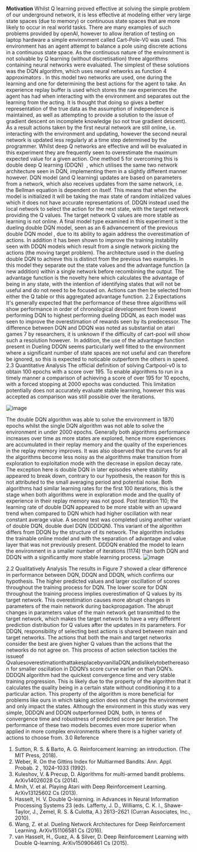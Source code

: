 
**Motivation**
Whilst Q learning proved effective at solving the simple problem of our underground network, it is less effective at modeling either very large state spaces (due to memory) or continuous state spaces that are more likely to occur in real world tasks. There are many examples of such problems provided by openAI, however to allow iteration of testing on laptop hardware a simple environment called Cart-Pole-V0 was used. This environment has an agent attempt to balance a pole using discrete actions in a continuous state space.
As the continuous nature of the environment is not solvable by Q learning (without
discretisation) three algorithms containing neural networks were evaluated. The simplest of
these solutions was the DQN algorithm, which uses neural networks as function 4​
approximators​ . In this model two networks are used, one during the learning and one for determining the best actions for the agent to take. An experience replay buffer is used which stores the raw experiences the agent has had when interacting with the environment and separates out the learning from the acting. It is thought that doing so gives a better representation of the true data as the assumption of independence is maintained, as well as attempting to provide a solution to the issue of gradient descent on incomplete knowledge (so not true gradient descent). As a result actions taken by the first neural network are still online, i.e. interacting with the environment and updating, however the second neural network is updated less regularly at a time step determined by the programmer.
 Whilst deep Q networks are effective and will be evaluated in this experiment they are frequently seen to overestimate the maximum expected value for a given action. One method
5​
for overcoming this is double deep Q learning (DDQN) ​ , which utilises the same two network
architecture seen in DQN, implementing them in a slightly different manner however. DQN model (and Q learning) updates are based on parameters from a network, which also receives updates from the same network, i.e. the Bellman equation is dependent on itself. This means that when the model is initialized it will be taking the max state of random initialized values which it does not have accurate representations of. DDQN instead used the local network to select the action for the next state, with the target network providing the Q values. The target network Q values are more stable as learning is not online.
A final model type examined in this experiment is the dueling double DQN model, seen as an 6​
advancement of the previous double DQN model​ , due to its ability to again address the overestimation of actions. In addition it has been shown to improve the training instability seen with DDQN models which result from a single network picking the actions (the moving target problem). The architecture used in the dueling double DQN to achieve this is distinct from the previous two examples. In this model they separate out the state values and the advantage function (a new addition) within a single network before recombining the output. The advantage function is the novelty here which calculates the advantage of being in any state, with the intention of identifying states that will not be useful and do not need to be focused on. Actions can then be selected from either the Q table or this aggregated advantage function.
2.2 Expectations
It's generally expected that the performance of these three algorithms will show performance in order of chronological development from lowest performing DQN to highest performing dueling DDQN, as each model was seen to improve the overestimation of rewards seen by its predecessor. The difference between DQN and DDQN was noted as substantial on atari games
7 by researchers, it is unknown if the difficulty of cart-pool will show such a resolution however. ​
In addition, the use of the advantage function present in Dueling DDQN seems particularly well fitted to the environment where a significant number of state spaces are not useful and can therefore be ignored, so this is expected to noticable outperform the others in speed.
2.3 Quantitative Analysis
The official definition of solving Cartpool-v0 is to obtain 100 epochs with a score over 195. To enable algorithms to run in a timely manner a comparison of achieving a score of over 195 for 10 epochs, with a forced stopping at 2000 epochs was conducted. This limitation potentially does not accurately evaluate stable learning, however this was accepted as comparison was still possible over the iterations.

![image](https://user-images.githubusercontent.com/52289894/85226826-6f982480-b3d1-11ea-8b7f-b13ebec20d32.png)

The double DQN algorithm was able to solve the environment in 1870 epochs whilst the single DQN algorithm was not able to solve the environment in under 2000 epochs. Generally both algorithms performance increases over time as more states are explored, hence more experiences are accumulated in their replay memory and the quality of the experiences in the replay memory improves. It was also observed that the curves for all the algorithms become less noisy as the algorithms make transition from exploration to exploitation mode with the decrease in epsilon decay rate. The exception here is double DQN in later episodes where stability appeared to break down, contrary to our hypothesis, the reason for this is not attributed to the small averaging period and potential noise.
Both algorithms had similar learning rates for the first 100 iterations, this is the stage when both algorithms were in exploration mode and the quality of experience in their replay memory was not good. Post iteration 110; the learning rate of double DQN appeared to be more stable with an upward trend when compared to DQN which had higher oscillation with near constant average value.
A second test was completed using another variant of double DQN, double duel DQN (DDDQN). This variant of the algorithm differs from DDQN by the structure of its network. The algorithm includes the trainable online model and with the separation of advantage and value layer that was not previously present. DDDQN enabled the model to learn the environment in a smaller number of iterations (1174) than both DQN and DDQN with a significantly more stable learning process.
![image](https://user-images.githubusercontent.com/52289894/85226836-79218c80-b3d1-11ea-88e8-6b4f65b3c7cb.png)

2.2 Qualitatively Analysis
The results in Figure 7 showed a clear difference in performance between DQN, DDQN and DDQN, which confirms our hypothesis. The higher predicted values and larger oscillation of scores throughout the training process for DQN. The lower score for DQN throughout the training process implies overestimation of Q values by its target network. This overestimation causes more abrupt changes in parameters of the main network during backpropagation. The abrupt changes in parameters value of the main network get transmitted to the target network, which makes the target network to have a very different prediction distribution for Q values after the updates in its parameters.
For DDQN, responsibility of selecting best actions is shared between main and target networks. The actions that both the main and target networks consider the best are given higher Q values than the actions that the networks do not agree on. This process of action selection tackles the issueof QvaluesoverestimationthattakesplacebyvanillaDQN,andislikelytobethereason for smaller oscillation in DDQN’s score curve earlier on than DQN’s.
DDDQN algorithm had the quickest convergence time and very stable training progression. This is likely due to the property of the algorithm that it calculates the quality being in a certain state without conditioning it to a particular action. This property of the algorithm is more beneficial for problems like ours in which taking action does not change the environment and only impact the states. Although the environment in this study was very simple, DDDQN and DDQN outperformed DQN, both, in terms of convergence time and robustness of predicted score per iteration. The performance of these two models becomes even more superior when applied in more complex environments where there is a higher variety of actions to choose from.
3.0 Reference
1. Sutton, R. S. & Barto, A. G. ​Reinforcement learning: an introduction.​ (The MIT Press, 2018).
2. Weber, R. On the Gittins Index for Multiarmed Bandits. ​Ann. Appl. Probab. 2​ ​, 1024–1033
(1992).
3. Kuleshov, V. & Precup, D. Algorithms for multi-armed bandit problems. ​ArXiv14026028 Cs
(2014).
4. Mnih, V. ​et al.​ Playing Atari with Deep Reinforcement Learning. ​ArXiv13125602 Cs​ (2013).
5. Hasselt, H. V. Double Q-learning. in ​Advances in Neural Information Processing Systems 23
(eds. Lafferty, J. D., Williams, C. K. I., Shawe-Taylor, J., Zemel, R. S. & Culotta, A.)
2613–2621 (Curran Associates, Inc., 2010).
6. Wang, Z. ​et al.​ Dueling Network Architectures for Deep Reinforcement Learning.
ArXiv151106581 Cs​ (2016).
7. van Hasselt, H., Guez, A. & Silver, D. Deep Reinforcement Learning with Double Q-learning.
ArXiv150906461 Cs​ (2015).
